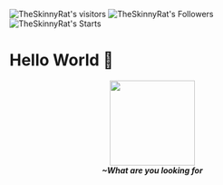 ![TheSkinnyRat's visitors](https://visitor-badge.laobi.icu/badge?page_id=theskinnyrat.theskinnyrat)
![TheSkinnyRat's Followers](https://img.shields.io/github/followers/TheSkinnyRat?style=social)
![TheSkinnyRat's Starts](https://img.shields.io/github/stars/theskinnyrat?affiliations=OWNER%2CCOLLABORATOR%2CORGANIZATION_MEMBER&style=social)
# Hello World 👋

<p align="center">
  <img src="https://ramadhan-block.r.server.nyrat.id/assets/frontend/img/cat-girl.gif" width="150" />
  <br>
  <b><i>~What are you looking for<i></b>
</p>
